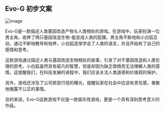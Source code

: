 ## Evo-G 初步文案
![image](https://user-images.githubusercontent.com/117743813/213250365-6aa7f0c5-8f6d-458b-b33b-00206c13f65d.png)

Evo-G是一款描述人类基因改造产物与人类相处的游戏。在游戏中，玩家扮演一位男主角，收养了两只基因改造生物-能变成人类的狐狸。男主角不断地和小白狐互动，通过不断地教导和培养，小白狐逐渐学会了人类的语言，并且开始有了自己的感情和思考。

这款游戏通过描述人类与基因改造生物相处的故事，引发了对于基因改造和人类伦理的思考。小白狐虽然具有超凡的智慧，但是却因为缺乏情商而无法理解人类的感情。这提醒我们，在科技发展的进程中，我们应该关注人类道德和价值观的保护。

另外，游戏还涉及了公司邪恶行径的曝光，提醒玩家在社会中应该有责任感，勇敢地揭露不公正的事情。

总的来说，Evo-G这款游戏不仅是一款娱乐性游戏，更是一个具有深刻思考意义的作品。
